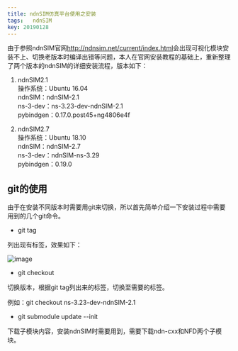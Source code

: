 ```yaml
---
title: ndnSIM仿真平台使用之安装
tags:	ndnSIM
key: 20190128
---
```



由于参照ndnSIM官网<http://ndnsim.net/current/index.html>会出现可视化模块安装不上、切换老版本时编译出错等问题，本人在官网安装教程的基础上，重新整理了两个版本的ndnSIM的详细安装流程，版本如下：

1. ndnSIM2.1</br>
操作系统：Ubuntu 16.04</br>
ndnSIM：ndnSIM-2.1</br>
ns-3-dev：ns-3.23-dev-ndnSIM-2.1</br>
pybindgen：0.17.0.post45+ng4806e4f</br>

2. ndnSIM2.7</br>
操作系统：Ubuntu 18.10</br>
ndnSIM：ndnSIM-2.7</br>
ns-3-dev：ndnSIM-ns-3.29</br>
pybindgen：0.19.0</br>

<!--more-->

## git的使用
由于在安装不同版本时需要用git来切换，所以首先简单介绍一下安装过程中需要用到的几个git命令。

- git tag

列出现有标签，效果如下：

![image](https://github.com/kanyuanzhi/kanyuanzhi.github.io/raw/master/assets/myimages/20190424/1.png)

- git checkout

切换版本，根据git tag列出来的标签，切换至需要的标签。

例如：git checkout ns-3.23-dev-ndnSIM-2.1

- git submodule update --init

下载子模块内容，安装ndnSIM时需要用到，需要下载ndn-cxx和NFD两个子模块。



















































